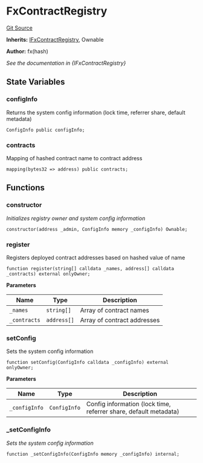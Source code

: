 # FxContractRegistry
[Git Source](https://github.com/fxhash/fxhash-evm-contracts/blob/3196ec292bff15f41085b94e4b488f73ce88013c/src/registries/FxContractRegistry.sol)

**Inherits:**
[IFxContractRegistry](/src/interfaces/IFxContractRegistry.sol/interface.IFxContractRegistry.md), Ownable

**Author:**
fx(hash)

*See the documentation in {IFxContractRegistry}*


## State Variables
### configInfo
Returns the system config information (lock time, referrer share, default metadata)


```solidity
ConfigInfo public configInfo;
```


### contracts
Mapping of hashed contract name to contract address


```solidity
mapping(bytes32 => address) public contracts;
```


## Functions
### constructor

*Initializes registry owner and system config information*


```solidity
constructor(address _admin, ConfigInfo memory _configInfo) Ownable;
```

### register

Registers deployed contract addresses based on hashed value of name


```solidity
function register(string[] calldata _names, address[] calldata _contracts) external onlyOwner;
```
**Parameters**

|Name|Type|Description|
|----|----|-----------|
|`_names`|`string[]`|Array of contract names|
|`_contracts`|`address[]`|Array of contract addresses|


### setConfig

Sets the system config information


```solidity
function setConfig(ConfigInfo calldata _configInfo) external onlyOwner;
```
**Parameters**

|Name|Type|Description|
|----|----|-----------|
|`_configInfo`|`ConfigInfo`|Config information (lock time, referrer share, default metadata)|


### _setConfigInfo

*Sets the system config information*


```solidity
function _setConfigInfo(ConfigInfo memory _configInfo) internal;
```

